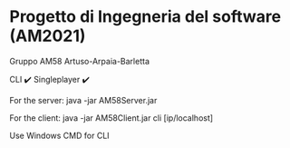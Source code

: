 # Progetto di Ingegneria del software (AM2021)
Gruppo AM58 Artuso-Arpaia-Barletta

CLI ✔️
Singleplayer ✔️

For the server:
java -jar AM58Server.jar

For the client:
java -jar AM58Client.jar cli [ip/localhost]

Use Windows CMD for CLI
